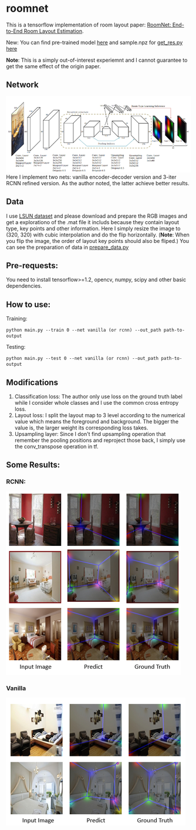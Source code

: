 # roomnet
This is a tensorflow implementation of room layout paper: [RoomNet: End-to-End Room Layout Estimation](https://arxiv.org/pdf/1703.06241.pdf).

New: You can find pre-trained model [here](https://drive.google.com/open?id=1tyw1fmSfd8LvItCOJrOWMMo7Kpjb7l4S) and sample.npz for [get_res.py](https://github.com/GitBoSun/roomnet/blob/master/roomnet/get_res.py) [here](https://drive.google.com/open?id=1djs4bEBr2XRxzsQVES02siSTnRXvPBz9)

**Note**: This is a simply out-of-interest experiemnt and I cannot guarantee to get the same effect of the origin paper.

## Network
![Roomnet network Architecture](https://github.com/GitBoSun/roomnet/blob/master/images/net.png)
Here I implement two nets: vanilla encoder-decoder version and 3-iter RCNN refined version. As the author noted, the latter achieve better results.

## Data
I use [LSUN dataset](https://www.yf.io/p/lsun) and please download and prepare the RGB images and get a explorationo of the .mat file it includs because they contain layout type, key points and other information.
Here I simply resize the image to (320, 320) with cubic interpolation and do the flip horizontally. (**Note**: When you flip the image, the order of layout key points should also be fliped.) You can see the preparation of data in [prepare_data.py](https://github.com/GitBoSun/roomnet/blob/master/roomnet/prepare_data.py)

## Pre-requests:
You need to install tensorflow>=1.2, opencv, numpy, scipy and other basic dependencies.

## How to use:
Training: 
```
python main.py --train 0 --net vanilla (or rcnn) --out_path path-to-output 
```
Testing:
```
python main.py --test 0 --net vanilla (or rcnn) --out_path path-to-output 
```
## Modifications
1. Classification loss: The author only use loss on the ground truth label while I consider whole classes and I use the common cross entropy loss.
2. Layout loss: I split the layout map to 3 level according to the numerical value which means the foreground and background. The bigger the value is, the larger weight its corresponding loss takes.
3. Upsampling layer: Since I don't find upsampling operation that remember the pooling positions and reproject those back, I simply use the conv_transpose operation in tf.

## Some Results:
### RCNN:
![RCNN Results](https://github.com/GitBoSun/roomnet/blob/master/images/rcnn.png)
### Vanilla
![Vanilla Results](https://github.com/GitBoSun/roomnet/blob/master/images/vanilla.png)
